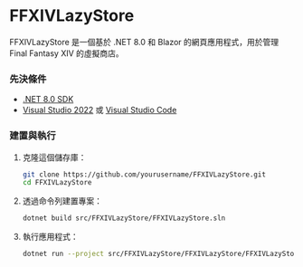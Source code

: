 # FFXIVLazyStore

FFXIVLazyStore 是一個基於 .NET 8.0 和 Blazor 的網頁應用程式，用於管理 Final Fantasy XIV 的虛擬商店。

### 先決條件

- [.NET 8.0 SDK](https://dotnet.microsoft.com/download/dotnet/8.0)
- [Visual Studio 2022](https://visualstudio.microsoft.com/vs/) 或 [Visual Studio Code](https://code.visualstudio.com/)

### 建置與執行

1. 克隆這個儲存庫：
    ```sh
    git clone https://github.com/yourusername/FFXIVLazyStore.git
    cd FFXIVLazyStore
    ```

2. 透過命令列建置專案：
    ```sh
    dotnet build src/FFXIVLazyStore/FFXIVLazyStore.sln
    ```

3. 執行應用程式：
    ```sh
    dotnet run --project src/FFXIVLazyStore/FFXIVLazyStore/FFXIVLazyStore.csproj
    ```